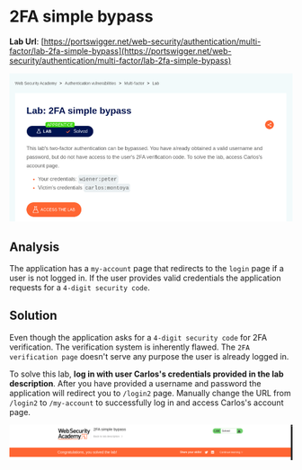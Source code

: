 # 2FA simple bypass

**Lab Url**: [https://portswigger.net/web-security/authentication/multi-factor/lab-2fa-simple-bypass](https://portswigger.net/web-security/authentication/multi-factor/lab-2fa-simple-bypass)

![Lab Description](img/lab-description.png)

## Analysis

The application has a `my-account` page that redirects to the `login` page if a user is not logged in.  If the user provides valid credentials the application requests for a `4-digit security code`.

## Solution

Even though the application asks for a `4-digit security code` for 2FA verification. The verification system is inherently flawed. The `2FA verification page` doesn't serve any purpose the user is already logged in.

To solve this lab, **log in with user Carlos's credentials provided in the lab description**. After you have provided a username and password the application will redirect you to `/login2` page. Manually change the URL from `/login2` to `/my-account` to successfully log in and access Carlos's account page.

![Lab Solved](img/lab-solved.png)
